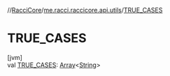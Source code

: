 //[RacciCore](../../index.md)/[me.racci.raccicore.api.utils](index.md)/[TRUE_CASES](-t-r-u-e_-c-a-s-e-s.md)

# TRUE_CASES

[jvm]\
val [TRUE_CASES](-t-r-u-e_-c-a-s-e-s.md): [Array](https://kotlinlang.org/api/latest/jvm/stdlib/kotlin/-array/index.html)&lt;[String](https://kotlinlang.org/api/latest/jvm/stdlib/kotlin/-string/index.html)&gt;
